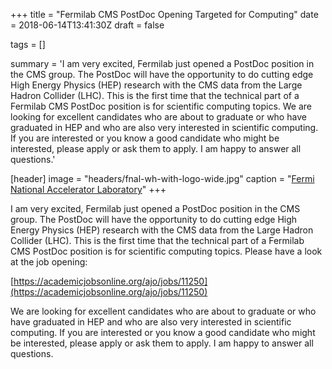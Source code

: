 +++
title = "Fermilab CMS PostDoc Opening Targeted for Computing"
date = 2018-06-14T13:41:30Z
draft = false

tags = []

summary = 'I am very excited, Fermilab just opened a PostDoc position in the CMS group. The PostDoc will have the opportunity to do cutting edge High Energy Physics (HEP) research with the CMS data from the Large Hadron Collider (LHC). This is the first time that the technical part of a Fermilab CMS PostDoc position is for scientific computing topics. We are looking for excellent candidates who are about to graduate or who have graduated in HEP and who are also very interested in scientific computing. If you are interested or you know a good candidate who might be interested, please apply or ask them to apply. I am happy to answer all questions.'

[header]
image = "headers/fnal-wh-with-logo-wide.jpg"
caption = "[Fermi National Accelerator Laboratory](https://fnal.gov)"
+++

I am very excited, Fermilab just opened a PostDoc position in the CMS group. The PostDoc will have the opportunity to do cutting edge High Energy Physics (HEP) research with the CMS data from the Large Hadron Collider (LHC). This is the first time that the technical part of a Fermilab CMS PostDoc position is for scientific computing topics. Please have a look at the job opening:

[https://academicjobsonline.org/ajo/jobs/11250](https://academicjobsonline.org/ajo/jobs/11250)

We are looking for excellent candidates who are about to graduate or who have graduated in HEP and who are also very interested in scientific computing. If you are interested or you know a good candidate who might be interested, please apply or ask them to apply. I am happy to answer all questions.

